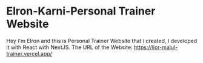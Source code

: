 ﻿# Elron-Karni-Personal Trainer Website
Hey i'm Elron and this is Personal Trainer Website that i created,
I developed it with React with NextJS. The URL of the Website: https://lior-malul-trainer.vercel.app/
